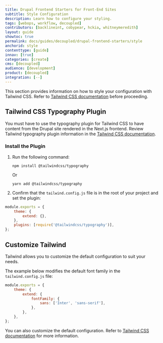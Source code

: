 ```yaml
---
title: Drupal Frontend Starters for Front-End Sites
subtitle: Style Configuration
description: Learn how to configure your styling.
tags: [webops, workflow, decoupled]
contributors: [backlineint, cobypear, hckia, whitneymeredith]
layout: guide
showtoc: true
permalink: docs/guides/decoupled/drupal-frontend-starters/style
anchorid: style
contenttype: [guide]
innav: [true]
categories: [create]
cms: [decoupled]
audience: [development]
product: [decoupled]
integration: [--]
---
```


This section provides information on how to style your configuration with Tailwind CSS. Refer to [Tailwind CSS documentation](https://tailwindcss.com/docs) before proceeding.

## Tailwind CSS Typography Plugin

You must have to use the typography plugin for Tailwind CSS to have content from the Drupal site rendered in the Next.js frontend. Review Tailwind typography plugin information in the [Tailwind CSS documentation](https://tailwindcss.com/docs/typography-plugin).

### Install the Plugin

1. Run the following command:

	```bash{promptUser: user}
	npm install @tailwindcss/typography
	```

	Or

	```bash{promptUser: user}
	yarn add @tailwindcss/typography
	```

1. Confirm that the `tailwind.config.js` file is in the root of your project and set the plugin:

```js
module.exports = {
	theme: {
		extend: {},
	},
	plugins: [require('@tailwindcss/typography')],
};
```

## Customize Tailwind

Tailwind allows you to customize the default configuration to suit your needs.

The example below modifies the default font family in the `tailwind.config.js` file:

```js
module.exports = {
	theme: {
		extend: {
			fontFamily: {
				sans: ['Inter', 'sans-serif'],
			},
		},
	},
};
```

You can also customize the default configuration. Refer to [Tailwind CSS documentation](https://tailwindcss.com/docstypography-plugin#customizing-the-css) for more information.
